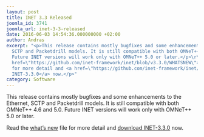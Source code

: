 ```yaml
---
layout: post
title: INET 3.3 Released
joomla_id: 3741
joomla_url: inet-3-3-released
date: 2016-06-03 14:54:36.000000000 +02:00
author: Andras
excerpt: "<p>This release contains mostly bugfixes and some enhancements to the Ethernet,
  SCTP and Packetdrill models. It is still compatible with both OMNeT++ 4.6 and 5.0.
  Future INET versions will work only with OMNeT++ 5.0 or later.</p>\r\n<p>Read the <a
  href=\"https://github.com/inet-framework/inet/blob/v3.3.0/WHATSNEW\">what’s new</a> file
  for more detail and <a href=\"https://github.com/inet-framework/inet/releases/download/v3.3.0/inet-3.3.0-src.tgz\">download
  INET-3.3.0</a> now.</p>"
category: Software
---
```

<p>This release contains mostly bugfixes and some enhancements to the Ethernet, SCTP and Packetdrill models. It is still compatible with both OMNeT++ 4.6 and 5.0. Future INET versions will work only with OMNeT++ 5.0 or later.</p>
<p>Read the <a href="https://github.com/inet-framework/inet/blob/v3.3.0/WHATSNEW">what’s new</a> file for more detail and <a href="https://github.com/inet-framework/inet/releases/download/v3.3.0/inet-3.3.0-src.tgz">download INET-3.3.0</a> now.</p>
